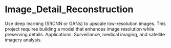 # Image_Detail_Reconstruction
Use deep learning (SRCNN or GANs) to upscale low-resolution images. This project requires building a model that enhances image resolution while preserving details. Applications: Surveillance, medical imaging, and satellite imagery analysis.
